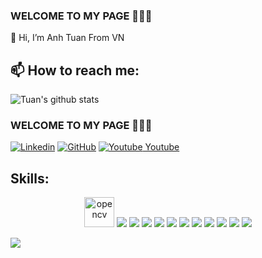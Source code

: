 
### WELCOME TO MY PAGE 👋👋👋
👋 Hi, I’m Anh Tuan From VN<br>
## 📫 How to reach me: 


![Tuan's github stats](https://github-readme-stats-git-masterrstaa-rickstaa.vercel.app/api?username=AnhTuan0810&show_icons=true&theme=tokyonight&hide=contribs,prs,issues)
### WELCOME TO MY PAGE 👋👋👋


[![Linkedin]((https://img.icons8.com/?size=100&id=kBCrQMzpQDLQ&format=png&color=000000))](https://www.linkedin/) [![GitHub]((https://img.icons8.com/?size=100&id=12598&format=png&color=000000))]((https://AnhTuan0810)/) [![Youtube](https://github.com/uvipen/introduction/blob/main/Youtube.png) Youtube](https://www.youtube.com/channel/)
## Skills:
<p align="center">
  <img src="https://www.vectorlogo.zone/logos/opencv/opencv-icon.svg" alt="opencv" width="48" height="48"/> 
  <img src="https://img.icons8.com/color/48/000000/microsoft-sql-server.png"/>
  <img src="https://img.icons8.com/color/48/000000/mysql-logo.png"/>
  <img src="https://img.icons8.com/color/48/000000/mongodb.png"/>
  <img src="https://img.icons8.com/fluent/48/000000/matlab.png"/>
  <img src="https://img.icons8.com/color/48/000000/git.png"/>
  <img src="https://img.icons8.com/color/48/000000/github-2.png"/>
  <img src="https://img.icons8.com/color/48/000000/visual-studio-code-2019.png"/>
  <img src="https://img.icons8.com/color/48/null/visual-studio--v2.png"/>
  <img src="https://img.icons8.com/dusk/48/000000/anaconda.png"/>
  <img src="https://img.icons8.com/fluent/48/000000/spyder-ide.png"/>
  <img src="https://img.icons8.com/color/48/000000/trello.png"/>
</p>

<a href="https://github.com/AnhTuan0810/ictshop_aspnet-master.git">
  <!-- Change the `github-readme-stats.anuraghazra1.vercel.app` to `github-readme-stats.vercel.app`  -->
  <img align="center" src="https://github-readme-stats.anuraghazra1.vercel.app/api/pin/?username=AnhTuan0810&repo=ictshop_aspnet-master&theme=radical" />
</a>    



